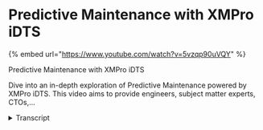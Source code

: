 # Predictive Maintenance with XMPro iDTS
{% embed url="https://www.youtube.com/watch?v=5vzqp90uVQY" %}



Predictive Maintenance with XMPro iDTS

Dive into an in-depth exploration of Predictive Maintenance powered by XMPro iDTS. This video aims to provide engineers, subject matter experts, CTOs,...
<details>
<summary>Transcript</summary>Predictive Maintenance with XMPro iDTS

Dive into an in-depth exploration of Predictive Maintenance powered by XMPro iDTS. This video aims to provide engineers, subject matter experts, CTOs,...
in our overview of a video we describe

the process that we followed to get from

our assets and real-time data from the

assets through to some actions and

recommendations that we want to drive

and the outcomes that we're looking for

now the typical process is that we bring

in data through our data stream designer

you could then run some analytics

through AI or do some of it inside the

data stream designer see the front end

in the app designer and then lastly have

recommendations and manage

recommendations inside the

recommendation manager from a

demonstration point of view I'm going to

start at the app designer and then we'll

go into that also includes

recommendations we'll go into the data

stream designer and show you how we do

it in the uh behind the scenes how do we

get the data in and also touch on how we

apply AI to this so let's jump in and

get started

this is the app designer the green icons

at the top

this is the data stream designer and

this is AI so we'll go through all three

of those but I'm going to start kind of

at the end I'm going to show you the

result of what what you see when you use

XM Pro and I'll start with uh just a a

simple example around multiple

facilities or assets that we have in

this instance I'm just I've set the

filter just to show me

um

some of my

Wind forms and I can the colors and

things will change based on the severity

the health of the overall Farm not

necessarily the individual ones I can

set that up to so that I can actually

drill down and get into the actual form

itself and drill down right down you'll

see this is a viewport that is using

esri I'll touch a little bit later on

how we can edit this and what all the

different types of viewports that we

support but this is an example of

something like that here I can see some

of the assets that need maintenance

there's also some recommendations on

some of this so at a holistic view as a

maintenance manager facility manager I

can very quickly see the health and

status of my different facilities and

where I need to go now this again is a

specific type you can have a much more

sophisticated example of this as well

I'll um I'll go into and just show you

again as a maintenance manager

maintenance planner looking at all the

facilities that we have

um I can see kind of the alerts to work

requests work requests to work orders

work orders to open work orders to to

closed and how long it takes to actually

resolve it and

um how what is the efficiency how many

open work orders do I have and what are

the recommendations around all the

different machines again this is

everyone's you'll see there's a whole

bunch

listed through here so and they range in

severity in this instance they rank by

severity

I can look at

the different installations or

facilities that I have and in this

facility this is a wind turbine facility

this is a solar array so

I'll go into the wind turbine one so

I'll have a quick look at what's

happening at the wind turbine and this

gives you an idea and I'll share a more

advanced example of this but I can see

some safety and health information I can

see the overall time usage profile

current metrics that it's running some

of the and again

maintenance records maintenance

information some of the corrosion damage

tables and depending on the type of

modeling that you use I can get into it

you can see this updates in real time if

it's a Unity or Omniverse or a a more

interactive model or a card based model

I can actually get into it and I'll show

you an example of one of those but this

is

with this I can now actually get to a

recommendation so I can see there's low

gearbox oil on this reported and there's

the instance of that that triggered that

so there's a rule that runs and when it

goes below a certain threshold this is

very simple rule around a certain

threshold on the on the on the gearbox

oil low warning and there's potentially

some triage instructions this one

doesn't have too much I can also see how

many times this has occurred and if I

look at kind of a longer duration what

are all the other things that are

happening to this specific asset that

has happened over time I could create a

form or I can fill in a form right here

and this could be a work order request

this could be a root cause analysis a

failure mode analysis

um

you can associate

a large number of different act action

forms do this in terms of the kind of

action that you want to take I can also

Mark this as a false positive so that

later on we can start analyzing how many

times are we getting this kind of false

positives out of this so this is one

example of a

facility predictive maintenance I'll

show you a slightly more advanced

example in in this example this is a

processing plant in this instance plant

but it could be a Water Filtration plant

it could be

any processed plant and in that

again analyzing the data looking at

real-time anomalies and looking at

defects where certain type of defects

that are that are happening so this is

on the quality side so I could bring in

some of the process information

there's fill rates efficiency on on the

energy consumption but likewise with

that esri map where I had a

um uh Green Dot or radar or whatever

represent that there's an issue you can

actually see on this one that

there's a there's an issue here so these

will appear or disappear depending on

the recommendations and the current

state so it's very quick to see as a

planner

or maintenance supervisor maintenance

manager plant manager you know what is

happening and I can have a very simple

2D model of a pump with some real-time

data coming through for the pump from

sensors that we have I can see the

nameplate data for the pump

what is writing at or what it's writed

at so just very quickly I can see how

far is it off in terms of its actual

performance I might be running a

predictive model which again will touch

on a little bit later a predictive model

that's pretty predicting the the

remaining is for life

so that I can determine how much time I

have before there I may have an issue

again I can get into the recommendation

in a minute but here's a bunch of

real-time data and around temperatures

vibrations

and all the maintenance records so I can

see maintenance schedules maintenance

history

and I can see what is currently planned

I can also see what has been what has

been recently completed in terms of work

order history really just helps with

um and again I could drill down on this

next level before we do that what I'd

like to do though is actually get a

better view of this type of pump and

if you if if for certain type of

equipment you may want to

expand the capabilities and being able

to see you know what is really happening

so if I look at the discharge exception

or the remaining useful life on the

bearings

I can move this around and actually have

a view on that now

if I click on this view more you'll see

I get to that same recommendation that I

complete but before I go there this was

a discharge exception and I may want to

go to something like cha GPT or

or

generative AI large language models and

actually ask it and I've typed this in

before so that's why it comes up but I

can actually ask it top five root causes

for centrifugal pump where there's a

loss in discharge pressure

and what it does it gives me just some

direction and what I could potentially

do with this

is just copy that

so that when I do go to the the the

recommendation itself

I can kind of create a bit of a starting

point in terms of you know where we

should potentially be looking for

um

for certain issues or and again it's the

same and this again this is a work order

request but it could be root cause

analysis could be different types of

forms that you want to associate with

associate with it this could be have

more advanced triage instructions so you

know these are the typical things that

you could look for Block suction by

blocked impellers

um

it's not necessarily the information

that you send right through to the work

order level it might just be something

for you to help triage what is the

potential issue based on the combination

of this as well as the drills

instructions that we have here and again

the analytics across this to say well

you know I want to know what are all the

issues that we've seen on this pump

lately is it a kind of recurring pattern

or what is happening so that's a key

application for us around

predictive maintenance in facilities

to be able to and condition monitoring

is to be able to get a view of the

um the overall acid and then being able

to get down right into a recommendation

I'll show you how we set up the

recommendation data in a minute but

before we do that I would like to show

you how we do the back end data that

goes into this

now

for that pump we'll just go to the smart

asset that bump that I just showed you

there are two different data streams

here we refer to these as data streams

so they're streaming real-time data this

is a very simple condition monitoring

and then I will also show you a little

bit more then and bonds predictive

maintenance example this is using Azure

digital twin as an example it doesn't

have to be but it uses Azure digital

twin as the digital twin repository or

the the

asset master or the asset model for for

this it could be any existing eam or

other system that you that you have

what we have here is we're getting

real-time pump Telemetry using mqtt

which is a protocol so I'm getting

real-time data in I clean up that data

because industrial data is never clean

and in this instance I just I take this

and I send it to go and update my Azure

data Explorer which will give me a

really nice time series visualization of

all the information that I can drill

down on that and do thumb series slice

and dice

uh information but I can also

do some calculations around the pump

efficiencies and you know all the pump

metrics that we are trying to calculate

and update that state to Azure digital

twin so that we have the lightest on

that I also take that same data and I

will

I run it through to the recommendations

but before I do that I will

contextualize it using pump make model

all of that again from an eam system or

a maintenance system or the digital twin

system so that I have Rich data that

sits over here now how we put that

together so these are all listeners

you'll see the blue ones that's how we

get real-time data in and this is just a

subset but you'll see there's a huge

bunch of different protocols and

applications and services

and streaming platforms and and that we

pre that we support in in putting this

together the context might model all

this this is all fast moving data all

the slow moving data

um I can get through from all the

contextual data mic model

um

yeah again

weather patterns anything that I require

so if I'm doing flood predictions or

that kind of thing you know I can get it

for Weather Services or against

different

contextual data sources Transformations

is when we change the shape of the data

so cleaning it doing calculations I'm

changing it and you'll see there's a

there's a number of ones that are around

cleaning the data missing value

substitution

aggregation calculations uh

normalizing

setting up thresholds and um

and a number of these where we actually

transform the data this one doesn't have

machine learning in I'll show you an ex

machine learning example in a minute but

this is where we can bring in I can just

drag on anomaly detection and it's not

probably the right place to do it here

but just to illustrate the concept and

then I configure that each of these are

configurable so you can see this

pantelemetry one there's the

configuration for that so in order and

it will interrogate the underlying

service and come back with what are the

fields that this thing actually has and

I can now use that in my data stream or

if I go to something more sophisticated

like as a digital twin example it will

use some of the

xero trust capability credential

management which is all in our

subscription and in our in our

subscription manager installed in the in

the in the variable side but this is

where I would create for example I can

create a whole new instance in Azure

right from the application in here so

these are the kind of applic the the

configuration in a no code way of

setting up these data streams and each

of these have their own unique set of

properties

that we activate for each of those

I just discarded

um and then

that's the machine learning part so I

can bring in machine learning I'll show

you an example in a minute I could this

calculation might be quite Advanced and

I may actually want to do that in like

python so I want to maybe use my my

um bump calculations and efficiency

there might be a library that I'm

already using and again we support all

of those libraries out of the box

um in in this

the functions so that's more statistical

mathematical things like fast four years

geofencing and a whole bunch of goal

seeking similar to what you find in

Excel recommendations area that I'll

touch on in a minute but that's a whole

area on its own and then lastly action

agents so this is where we create

actions so it could be something like

send an email

or create ethereum smart contract

completely to ends of the scale but

that's really or create work orders in

Maxima update other databases

send it back to systems a very

comprehensive set now these are all this

is an extensible framework so if we

don't have a connector or don't have the

function that you that you require here

it's very easy to put that together we

can do it our partners do it our

customers do it and there's a framework

in order to create these connectors

yourself so this is at a really high

level what we're doing here so this is a

very basic one and there's actually a

live view of this so this is live data

coming through this is not the user

interface that I use every day to look

at my data but it helps me just to

understand am I getting the right data

at the right

point of this data flow and the way that

I for example

um

map and configure the endpoints or

getting the data in so you'll see in

this data flow it's interrogating adx

service and so what can you accept and

then we can bring in

from the from the

um

from the

next effect let me see if the Azure

digital twin one is configured to

show that up

so yeah as you'll see this one is

already configured to send the data into

Azure digital twin it will interrogate

the twin service and see what it can

accept this is what I have in my

Pipeline and we can Auto map that and it

will get that

into the data flow very simple example

but really effective in terms of getting

condition monitoring on assets going

as you get more advanced and more

sophisticated you may want to start

adding some predictive capability and in

this instance we're reading some some of

the data from a historian like osisoft

we're getting some other data from a

sensor based solution which has got IPC

UI running we've got some

Azure iot hubs and some of the other

capabilities and these are all the data

wrangling data cleaning and everything

that I need to do

and adding context from sap on mic model

and geolocation a whole bunch of other

information before I can actually and

converting failure tags and doing all of

this this is really hard if you do it in

code

what if you do it yeah it's really easy

to understand the logic but also to

troubleshoot and it's much easier to to

understand the logic of what you've done

in order to get this to this point what

I can now do is do my pump calculations

as you saw exactly the same calculation

as in the previous example but I'm going

to update my Azure digital twin in this

instance so I've got three actions

coming out of this block go and update

it with that data run an anomaly

detection on the pump performance

simple anomaly detection or have a more

sophisticated binary classification to

say to say is it likely to fail yes or

no and if it is you know what's a

remaining useful life model which we may

have for the pump

and um

and I'll show you an example of how that

can be put together merge all those data

and again send it to the recommend to

the what we call the recommendation

engine and run that recommendation you

may notice some little red legs on here

this is where you can configure a error

handling flow so if there's a problem

with this what do you want it to do who

must it alert what what must it let you

know

and or whatever system do you want to

activate when you have an error or

whether this data from the historian is

not coming through so this is the data

streams very very powerful this is where

80 of the work happens if you remember

the tip of the iceberg this is a nice

visualization all the heavy lifting

happens at the bottom this is what

happens over here

before we go back to the app designer

and recommendations and how we configure

them so as I said this remaining useful

life regression model

so where do you get them well inside XM

Pro we've now built in

jupyter Notebook so you can create these

models here and deploy them here here's

an example of reminding useful life

using a random Forest

um

to do the to do the um

the the model and I can see what what

senses and what influence and what is

the Affinity of and the correlation of

the data on this and then based on that

so this

um regression model that's built on

random forests

[Music]

um as an as an example we'll then output

the right model for me we also big

supporters of things like Auto ml so if

you don't know what model to use it can

suggest and um and the output of this

model then goes into something like ml

flow so just another one you saw the

example of the beer the beer quality

what we're doing in this one is we can

even generate synthetic data if we don't

have the right data we can kind of

generate the data that the more that we

want the model to be trained on

and we can even use chat GPT to ask it

to

help us with the

um the visualization of this information

so it will write the code so you can see

here we're asking GPT we've got a magic

command for charge GPT built into this

so how can I visualize the data as a

correlation Matrix and it gives you the

code we can I can then run that code and

this gives me the correlation Matrix for

that

this is where I get into creating the

actual model and deploying that to

something like ml5 there is a webinar on

our website that goes into a lot more

detail I'm not going to spend more time

on this right now but just you can

automate building models right through

so that in the data stream if even if I

retrain my model I don't have to go and

update it here it will automatically be

updated

the last thing I want to touch on is the

um

recommendations and as you see we've got

a recommendation here now how did we set

up these recommendations there's another

one over here so for the pump discharge

so how did we set up this recommendation

and there's a whole area where I can

manage all of them look at how and look

at Who's got what and where it is but

there's also rules where I set up the

rules side so if I go to the bump you'll

see these all the different categories

so the pump discharge pressure was the

one that we had a rule

so there were actually two rules

so it would First Look for out of

efficiency range and then it will look

out of optimal range so if this one is

not if it's not true then it will

continue and to go so it enforces a

execution order and it gets data from my

pump Telemetry data stream

that that sends the the data through and

that's how it interrogates that

um if I look at I'll just use this quick

example to show you this is the nice

description that you saw at the top with

a nice icon and everything but this is

the heart of it where I have the

um

flow rate

and less than a third between a certain

band and the discharge project is

listening as soon as that rule is true

it puts that little red dot on there for

me and puts the it puts the

recommendation on the on the list and I

can now get that information now where I

get this flow rate you'll see there's a

whole bunch of parameters that's

actually what comes out the bottom here

so that what comes at the end of the

pipe over there

is what I now have available

to build this for me and I can use

different calculations and this can be a

value or it could be another parameter

so I can actually build a very Dynamic

set of rules including predictions and

everything that can come down the pipe

now this is not a valid rule where the

flow rate is not equal to the motor

current well hopefully that's not the

case but

that is gives you an idea of how you can

construct this so it could be completely

different because I can bring in very

different information I can bring

weather information I can bring all

sorts of

um I can bring maintenance record so if

there's if there's no

um

if the

if a certain condition exists then it's

minus 40 degrees outside then don't

create the work order because no human

can work in those conditions we have

seen some of those applications as well

so if a safety factor and all of those

you can bring in if they're or if

there's hot equipment nearby then notify

that

so that's how I built the rule and as

you saw in this instance I've enabled

the form and the form was a work request

but there are some other form types and

you can build your own forms as well and

this is just some of the how many times

does it need to log it can it

automatically resolve it so if it

condition is not true anymore will it

automatically resolve

these all capabilities that are built

into our recommendation engine very

sophisticated capability that you can

track but also this is what I put in

triage instructions notifications so

do I want to know when there's a new

alert when there's a status change how

might you know if there's certain

thresholds being not met on time because

we're waiting too long for someone to

respond to it so those are all

capabilities of

the um and the last thing I want to do

is just very briefly touch on as I said

I'll explain a little bit you can see

now that I've played around with it

um

there's definitely a higher

probability of failure that has gone up

due to some of some of the things that

I'm doing at the back here

um that's not what I wanted to do

this is um so when I clicked on the

pencil I have access to be able to edit

this you can actually see both of these

the 2D and the 3D they just overlaid on

top of each other and there's the name

black so that's how I got that done this

is a page builder web page builder in

this instance this is a Unity model and

this is just a 2d graphic both of them

have the same data that it displays and

these are all wired up data sources

and when I'm what I mean by a wired up

data source if I click on this Unity

block well let me first explain the

concept of a block there's a whole bunch

of different types of blocks

there are recommendation blocks action

blocks

and visualization blocks so that's where

we had Autodesk Forge and esri and unity

and all of these different visualization

capabilities that we have and we can

also create widgets so if I like this

style of something that I've built I can

actually go and create a widget for that

and these are just some examples so we

just can be saved and they can be shared

so if I've built a really nice widget

based out of a grouping of things so for

example I just press the

save there and whatever built in here

and now is available as a widget next

time I just drag the implied on and I

have a a name plate available they might

even be on here already

but that's typically how I create

widgets the data that sits behind this

so again I'm clicking on the unity model

here you'll see it gets the yellow line

around it

this is just how I'm the layout style

how it will react when it goes on a

mobile device in terms of its Flex

layout or but the block properties this

is where the actual

models reside

and we support both newer and older

versions of

of unity as an example these are where

the files reside and if I look at the

data the that is that resides on this um

certainly just um

so the data sources is the pump readings

um but on this overall page these are

all the data sources and if I look at my

live data where it's coming from

that's actually from the data source so

you'll see the

um

this is this is not the expression don't

want to bring the expression so I just

want to find the data source for it so I

can build very sophisticated

data connectivity this one is using

um that that data stream

connector it could be using a digital

twins it could use maintenance schedules

SQL data there's many different

connectors that we have oops

don't want to delete that as you can see

there's some some built-in capabilities

for people like myself that are not

coders or so it will help with not

screwing it up completely so

this is and also starting a new

application you can start from templates

so you can say well this one with the um

this pump one I'm not sure what so

you'll see this one has actually got a

series of drill down pages and

everything that's already associated

with it so I can use this as a starting

template to get started quickly

so this is how we look at

um

providing digital twin capabilities in

terms of Maintenance predictive

maintenance condition monitoring for

facilities management

if you have any questions please reach

out and happy to address them thank you
</details>